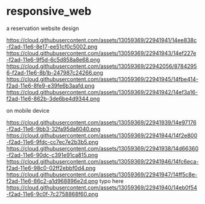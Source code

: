 # responsive_web
a reservation website design

https://cloud.githubusercontent.com/assets/13059369/22941941/14ee838c-f2ad-11e6-8e17-ee51cf0c5002.png
https://cloud.githubusercontent.com/assets/13059369/22941943/14ef227e-f2ad-11e6-9f5d-6c5d858a8e68.png
https://cloud.githubusercontent.com/assets/13059369/22942056/87842956-f2ad-11e6-8b1b-247987c24266.png
https://cloud.githubusercontent.com/assets/13059369/22941945/14fbe414-f2ad-11e6-8fe9-e39fe6b3aafd.png
https://cloud.githubusercontent.com/assets/13059369/22941942/14ef3a16-f2ad-11e6-862b-3de6be4d9344.png

on mobile device

https://cloud.githubusercontent.com/assets/13059369/22941939/14e97176-f2ad-11e6-9bb3-32fa95da6040.png
https://cloud.githubusercontent.com/assets/13059369/22941944/14f2e800-f2ad-11e6-9fdc-cc7ec7e2b3b5.png
https://cloud.githubusercontent.com/assets/13059369/22941938/14d66360-f2ad-11e6-90dc-c391e91ca815.png
https://cloud.githubusercontent.com/assets/13059369/22941946/14fc6eca-f2ad-11e6-98c0-02ff2ebbf0d4.png
https://cloud.githubusercontent.com/assets/13059369/22941947/14ff5c8e-f2ad-11e6-86c2-a1d968896e2d.png
typo here
https://cloud.githubusercontent.com/assets/13059369/22941940/14eb0f54-f2ad-11e6-9c0f-7c2758868f60.png

